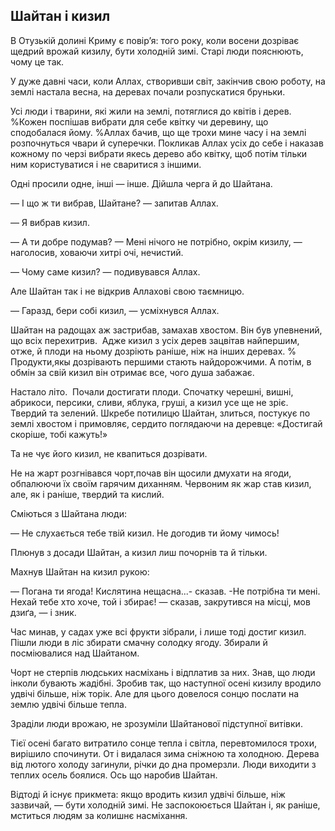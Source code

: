 ## Шайтан і кизил

В Отузькій долині Криму є повір’я: того року, коли восени дозріває щедрий врожай кизилу, бути холодній зимі.
Старі люди пояснюють, чому це так.

У дуже давні часи, коли Аллах, створивши світ, закінчив свою роботу, на землі настала весна, на деревах почали розпускатися бруньки.

Усі люди і тварини, які жили на землі, потяглися до квітів і дерев.
%Кожен поспішав вибрати для себе квітку чи деревину, що сподобалася йому.
%Аллах бачив, що ще трохи мине часу і на землі розпочнуться чвари й суперечки.
Покликав Аллах усіх до себе і наказав кожному по черзі вибрати якесь дерево або квітку, щоб потім тільки ним користуватися і не сваритися з іншими.

Одні просили одне, інші — інше.
Дійшла черга й до Шайтана.

— І що ж ти вибрав, Шайтане? — запитав Аллах.

— Я вибрав кизил.

— А ти добре подумав?
— Мені нічого не потрібно, окрім кизилу, — наголосив, ховаючи хитрі очі, нечистий.

— Чому саме кизил? — подивувався Аллах.

Але Шайтан так і не відкрив Аллахові свою таємницю.

— Гаразд, бери собі кизил, — усміхнувся Аллах.

Шайтан на радощах аж застрибав, замахав хвостом.
Він був упевнений, що всіх перехитрив.
 Адже кизил з усіх дерев зацвітав найпершим, отже, й плоди на ньому дозріють раніше, ніж на інших деревах.
% Продукти,якы дозрівають першими стають найдорожчими.
А потім, в обмін за свій кизил він отримає все, чого душа забажає.

Настало літо.
 Почали достигати плоди.
Спочатку черешні, вишні, абрикоси, персики, сливи, яблука, груші, а кизил усе ще не зріє.
Твердий та зелений.
Шкребе потилицю Шайтан, злиться, постукує по землі хвостом і примовляє, сердито поглядаючи на деревце: «Достигай скоріше, тобі кажуть!»

Та не чує його кизил, не квапиться дозрівати.

Не на жарт розгнівався чорт,почав він щосили дмухати на ягоди, обпалюючи їх своїм гарячим диханням.
Червоним як жар став кизил, але, як і раніше, твердий та кислий.

Сміються з Шайтана люди:

— Не слухається тебе твій кизил.
Не догодив ти йому чимось!

Плюнув з досади Шайтан, а кизил лиш почорнів та й тільки.

Махнув Шайтан на кизил рукою:

— Погана ти ягода!
Кислятина нещасна...- сказав.
-Не потрібна ти мені.
Нехай тебе хто хоче, той і збирає! — сказав, закрутився на місці, мов дзиґа, — і зник.

Час минав, у садах уже всі фрукти зібрали, і лише тоді достиг кизил.
Пішли люди в ліс збирати смачну солодку ягоду.
Збирали й посміювалися над Шайтаном.

Чорт не стерпів людських насміхань і відплатив за них.
Знав, що люди інколи бувають жадібні.
Зробив так, що наступної осені кизилу вродило удвічі більше, ніж торік.
Але для цього довелося сонцю послати на землю удвічі більше тепла.

Зраділи люди врожаю, не зрозуміли Шайтанової підступної витівки.

Тієї осені багато витратило сонце тепла і світла, перевтомилося трохи, вирішило спочинути.
От і видалася зима сніжною та холодною.
Дерева від лютого холоду загинули, річки до дна промерзли.
Люди виходити з теплих осель боялися.
Ось що наробив Шайтан.

Відтоді й існує прикмета: якщо вродить кизил удвічі більше, ніж зазвичай, — бути холодній зимі.
Не заспокоюється Шайтан і, як раніше, мститься людям за колишнє насміхання.
